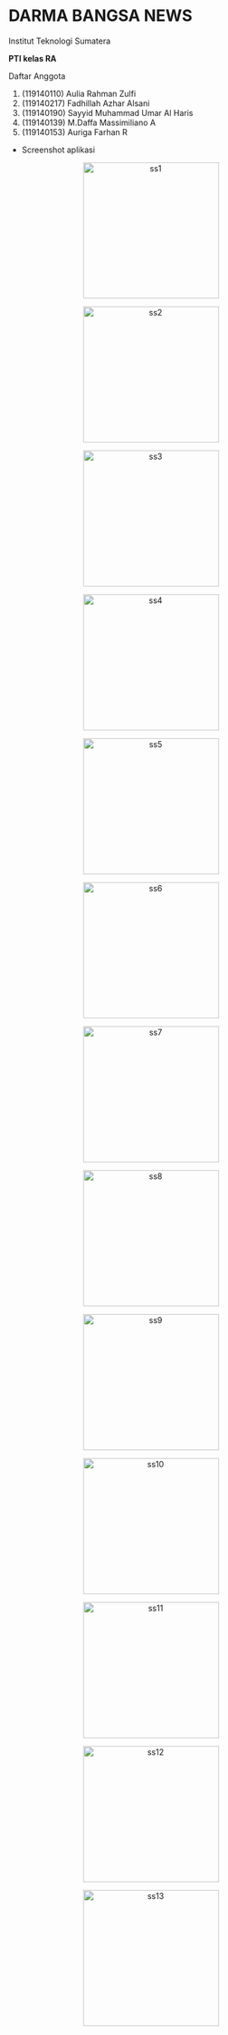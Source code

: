 # DARMA BANGSA NEWS

Institut Teknologi Sumatera

**PTI kelas RA**

Daftar Anggota 
1. (119140110) Aulia Rahman Zulfi
2. (119140217) Fadhillah Azhar Alsani
3. (119140190) Sayyid Muhammad Umar Al Haris
4. (119140139) M.Daffa Massimiliano A
5. (119140153) Auriga Farhan R


- Screenshot aplikasi

<p align="center"><img width="240" align="center" src="https://github.com/Crymlll/darma-bangsa-news/blob/main/screenshot/ss1.png" alt="ss1"></p>
<p align="center"><img width="240" align="center" src="https://github.com/Crymlll/darma-bangsa-news/blob/main/screenshot/ss2.png" alt="ss2"></p>
<p align="center"><img width="240" align="center" src="https://github.com/Crymlll/darma-bangsa-news/blob/main/screenshot/ss3.png" alt="ss3"></p>
<p align="center"><img width="240" align="center" src="https://github.com/Crymlll/darma-bangsa-news/blob/main/screenshot/ss4.png" alt="ss4"></p>
<p align="center"><img width="240" align="center" src="https://github.com/Crymlll/darma-bangsa-news/blob/main/screenshot/ss5.png" alt="ss5"></p>
<p align="center"><img width="240" align="center" src="https://github.com/Crymlll/darma-bangsa-news/blob/main/screenshot/ss6.png" alt="ss6"></p>
<p align="center"><img width="240" align="center" src="https://github.com/Crymlll/darma-bangsa-news/blob/main/screenshot/ss7.png" alt="ss7"></p>
<p align="center"><img width="240" align="center" src="https://github.com/Crymlll/darma-bangsa-news/blob/main/screenshot/ss8.png" alt="ss8"></p>
<p align="center"><img width="240" align="center" src="https://github.com/Crymlll/darma-bangsa-news/blob/main/screenshot/ss9.png" alt="ss9"></p>
<p align="center"><img width="240" align="center" src="https://github.com/Crymlll/darma-bangsa-news/blob/main/screenshot/ss10.png" alt="ss10"></p>
<p align="center"><img width="240" align="center" src="https://github.com/Crymlll/darma-bangsa-news/blob/main/screenshot/ss11.png" alt="ss11"></p>
<p align="center"><img width="240" align="center" src="https://github.com/Crymlll/darma-bangsa-news/blob/main/screenshot/ss12.png" alt="ss12"></p>
<p align="center"><img width="240" align="center" src="https://github.com/Crymlll/darma-bangsa-news/blob/main/screenshot/ss13.png" alt="ss13"></p>
